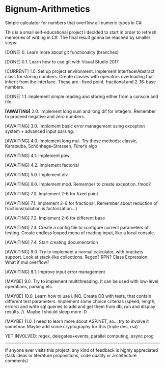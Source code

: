 ﻿# Bignum-Arithmetics #
Simple calculator for numbers that overflow all numeric types in C#

This is a small self-educational project I decided to start in order to refresh memories of writing in C#. The final result gonna be reached by smaller steps:

[DONE] 0. Learn more about git functionality (branches)

[DONE] 0.1. Learn how to use git with Visual Studio 2017

[CURRENT] 1.0. Set up project environment. Implement Interface\Abstract class for storing numbers. Create classes with operators overloading that inherit from the interface. These are : fixed point, fractional and 2..16-base numbers.

[DONE] 1.1. Implement simple reading and storing either from a console and file.

<b>[AWAITING]</b> 2.0. Implement long sum and long dif for integers. Remember to proceed negative and zero numbers.

[AWAITING] 3.0. Implement basic error management using exception system + advanced input parsing.

[AWAITING] 4.0. Implement long mul. Try these methods: classic, Karatsuba, Schönhage–Strassen, Fürer’s algo

[AWAITING] 4.1. Implement pow

[AWAITING] 4.2. Implement factorial

[AWAITING] 5.0. Implement div

[AWAITING] 6.0. Implement mod. Remember to create exception. fmod?

[AWAITING] 7.0. Implement 2-6 for fixed point

[AWAITING] 7.1. Implement 2-6 for fractional. Remember about reduction of fractions(solution is factorization...)

[AWAITING] 7.2. Implement 2-6 for different base

[AWAITING] 7.3. Create a config file to configure current parameters of testing. Create endless looped menu of reading input, like a local console.

[AWAITING] 7.4. Start creating documentation

[AWAITING] 8.0. Try to implement a normal calculator, with brackets support. Look at stack-like collections. Regex? RPN? Class Expression. What if mul overflow?

[AWAITING] 8.1. Improve input error management

[MAYBE] 9.0. Try to implement multithreading. It can be used with low-level operations, parsing etc.

[MAYBE] 10.0. Learn how to use LINQ. Create DB with tests, that contain different test parameters. Implement some choice criterias (speed, length, errors) and write sql queries to add and get them from db, run and display results. //. Maybe I should sleep more :D

[MAYBE] 11.0. I need to learn more about ASP.NET, so... try to involve it somehow. Maybe add some cryptography for this (triple des, rsa)

YET INVOLVED: regex, delegates+events, parallel computing, async prog

----------

If anyone ever visits this project, any kind of feedback is highly appreciated (task ideas or literature propositions, code quality or architecture comments)
